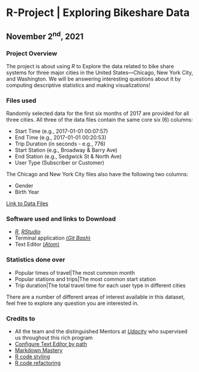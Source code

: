 # R-Project | Exploring Bikeshare Data
## November 2<sup>nd</sup>, 2021

### Project Overview
The project is about using _R_ to Explore the data related to bike share systems for three major cities in the United States—Chicago, New York City, and Washington. We will be answering interesting questions about it by computing descriptive statistics and making visualizations!

### Files used
Randomly selected data for the first six months of 2017 are provided for all three cities. All three of the data files contain the same core six (6) columns:
- Start Time (e.g., 2017-01-01 00:07:57)
- End Time (e.g., 2017-01-01 00:20:53)
- Trip Duration (in seconds - e.g., 776)
- Start Station (e.g., Broadway & Barry Ave)
- End Station (e.g., Sedgwick St & North Ave)
- User Type (Subscriber or Customer)

The Chicago and New York City files also have the following two columns:
- Gender
- Birth Year

[Link to Data Files](https://drive.google.com/drive/folders/11n45ClidwGu0S6ZG50EN8oWPe2sjYw75?usp=sharing)

### Software used and links to Download
* [_R_](https://cran.r-project.org/), [_RStudio_](https://www.rstudio.com/products/rstudio/download/)
* Terminal application [(_Git Bash_)](https://git-scm.com/download)
* Text Editor [(_Atom_)](https://atom.io/)

### Statistics done over
* Popular times of travel|The most common month
* Popular stations and trips|The most common start station
* Trip duration|The total travel time for each user type in different cities

There are a number of different areas of interest available in this dataset, feel free to explore any question you are interested in.

### Credits to
* All the team and the distinguished Mentors at [_Udacity_](https://www.udacity.com/) who supervised us throughout this rich program
* [Configure Text Editor by path](https://stackoverflow.com/questions/49054885/how-to-fix-git-commit-with-atom-text-editor)
* [Markdown Mastery](https://guides.github.com/features/mastering-markdown/)
* [R code styling](https://www.r-bloggers.com/2019/01/%F0%9F%96%8A-r-coding-style-guide/)
* [R code refactoring](https://teachdatascience.com/refactoring/)
